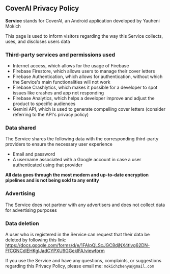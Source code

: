 

## CoverAI Privacy Policy


**Service** stands for CoverAI, an Android application developed by Yauheni Mokich

This page is used to inform visitors regarding the way this Service collects, uses, and discloses users data


### Third-party services and permissions used
- Internet access, which allows for the usage of Firebase
- Firebase Firestore, which allows users to manage their cover letters
- Firebase Authentication, which allows for authentication, without which the Service's main functionalities will not work
- Firebase Crashlytics, which makes it possible for a developer to spot issues like crashes and app not responding
- Firebase Analytics, which helps a developer improve and adjust the product to specific audiences
- Gemini API, which is used to generate compelling cover letters (consider referring to the API's privacy policy)

### Data shared
The Service shares the following data with the corresponding third-party providers to ensure the necessary user experience
- Email and password
- A username associated with a Google account in case a user authenticated using that provider

**All data goes through the most modern and up-to-date encryption pipelines and is not being sold to any entity**

### Advertising
The Service does not partner with any advertisers and does not collect data for advertising purposes
  
### Data deletion
A user who is registered in the Service can request that their data be deleted by following this link:
https://docs.google.com/forms/d/e/1FAIpQLScJGC8djNX4tlvg62DN-FfCGNCdlEHKgIJadCYPXU9GGeklFA/viewform

If you use the Service and have any questions, complaints, or suggestions regarding this Privacy Policy, please email me: `mokichzhenya@gmail.com`

